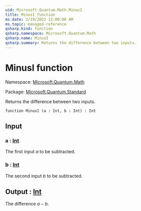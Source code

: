 ```yaml
---
uid: Microsoft.Quantum.Math.MinusI
title: MinusI function
ms.date: 2/19/2022 12:00:00 AM
ms.topic: managed-reference
qsharp.kind: function
qsharp.namespace: Microsoft.Quantum.Math
qsharp.name: MinusI
qsharp.summary: Returns the difference between two inputs.
---
```


# MinusI function

Namespace: [Microsoft.Quantum.Math](xref:Microsoft.Quantum.Math)

Package: [Microsoft.Quantum.Standard](https://nuget.org/packages/Microsoft.Quantum.Standard)


Returns the difference between two inputs.

```qsharp
function MinusI (a : Int, b : Int) : Int
```


## Input

### a : [Int](xref:microsoft.quantum.qsharp.valueliterals#int-literals)

The first input $a$ to be subtracted.


### b : [Int](xref:microsoft.quantum.qsharp.valueliterals#int-literals)

The second input $b$ to be subtracted.



## Output : [Int](xref:microsoft.quantum.qsharp.valueliterals#int-literals)

The difference $a - b$.